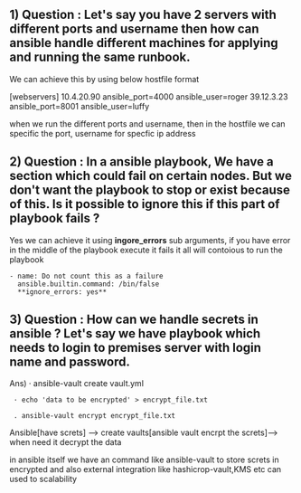 ## 1) Question : Let's say you have 2 servers with different ports and username then how can ansible handle different machines for applying and running the same runbook.

We can achieve this by using below hostfile format

[webservers]
10.4.20.90 ansible_port=4000 ansible_user=roger
39.12.3.23 ansible_port=8001 ansible_user=luffy

when we run the different ports and username, then in the hostfile we can specific the port, username for specfic ip address 

## 2) Question : In a ansible playbook, We have a section which could fail on certain nodes. But we don't want the playbook to stop or exist because of this. Is it possible to ignore this if this part of playbook fails ?
Yes we can achieve it using **ingore_errors** sub arguments, if you have error in the middle of the playbook execute it fails it all will contoious to run the playbook
~~~
- name: Do not count this as a failure
  ansible.builtin.command: /bin/false
  **ignore_errors: yes**
~~~
## 3) Question : How can we handle secrets in ansible ? Let's say we have playbook which needs to login to premises server with login name and password.

Ans) · ansible-vault create vault.yml

     · echo 'data to be encrypted' > encrypt_file.txt

     . ansible-vault encrypt encrypt_file.txt

Ansible[have screts] --> create vaults[ansible vault encrpt the screts]--> when need it decrypt the data

in ansible itself we have an command like ansible-vault to store screts in encrypted and also external integration like hashicrop-vault,KMS etc can used to scalability

